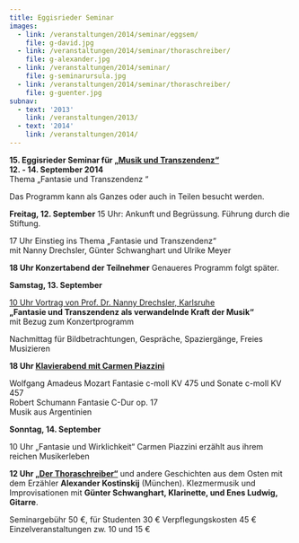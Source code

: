 ```yaml
---
title: Eggisrieder Seminar
images:
  - link: /veranstaltungen/2014/seminar/eggsem/
    file: g-david.jpg
  - link: /veranstaltungen/2014/seminar/thoraschreiber/
    file: g-alexander.jpg
  - link: /veranstaltungen/2014/seminar/
    file: g-seminarursula.jpg
  - link: /veranstaltungen/2014/seminar/thoraschreiber/
    file: g-guenter.jpg
subnav:
  - text: '2013'
    link: /veranstaltungen/2013/
  - text: '2014'
    link: /veranstaltungen/2014/
---
```


**15. Eggisrieder Seminar für [„Musik und Transzendenz“](/veranstaltungen/2014/seminar/eggsem/)**  
**12. - 14. September 2014**  
Thema „Fantasie und Transzendenz “

Das Programm kann als Ganzes oder auch in Teilen besucht werden.  

**Freitag, 12. September** 
15 Uhr: Ankunft und Begrüssung. Führung durch die Stiftung. 

17 Uhr Einstieg ins Thema „Fantasie und Transzendenz“  
mit Nanny Drechsler, Günter Schwanghart und Ulrike Meyer

**18 Uhr Konzertabend der Teilnehmer** 
Genaueres Programm folgt später. 

**Samstag, 13. September**  

[10 Uhr Vortrag von Prof. Dr. Nanny Drechsler, Karlsruhe](/veranstaltungen/2014/seminar/drechsler/)  
**„Fantasie und Transzendenz als verwandelnde Kraft der Musik“**  
mit Bezug zum Konzertprogramm

Nachmittag für Bildbetrachtungen, Gespräche, Spaziergänge, Freies Musizieren

**18 Uhr [Klavierabend mit Carmen Piazzini](/veranstaltungen/2014/seminar/piazzini/)**  

Wolfgang Amadeus Mozart 	Fantasie c-moll KV 475 und Sonate c-moll KV 457  
Robert Schumann 		Fantasie C-Dur op. 17     
Musik aus Argentinien

**Sonntag, 14. September**

10 Uhr „Fantasie und Wirklichkeit“ 
Carmen Piazzini erzählt aus ihrem reichen Musikerleben

**12 Uhr [„Der Thoraschreiber“](/veranstaltungen/2014/seminar/thoraschreiber/)** 
und andere Geschichten aus dem Osten mit dem Erzähler **Alexander Kostinskij** (München).
Klezmermusik und Improvisationen mit **Günter Schwanghart, Klarinette, und Enes Ludwig, Gitarre**.

Seminargebühr 50 €, für Studenten 30 € 
Verpflegungskosten 45 €  
Einzelveranstaltungen zw. 10 und 15 €
